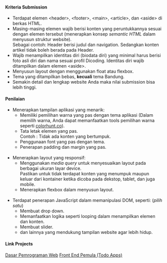 <div align="left">
<h4>Kriteria Submission</h4>
<ul>
  <li>Terdapat elemen &lt;header&gt;, &lt;footer&gt;, &lt;main&gt;, &lt;article&gt;, dan &lt;aside&gt; di berkas HTML.</li>
  <li>Masing-masing elemen wajib berisi konten yang peruntukkannya sesuai dengan elemen tersebut (menerapkan konsep <em>semantic HTML</em> dalam menyusun struktur website).<br>Sebagai contoh: Header berisi judul dan navigation. Sedangkan konten artikel tidak boleh berada pada Header.</li>
  <li>Wajib menampilkan identitas diri (biodata diri) yang minimal harus berisi foto asli diri dan nama sesuai profil Dicoding. Identitas diri wajib ditampilkan dalam elemen &lt;aside&gt;.</li>
  <li>Menyusun layout dengan menggunakan float atau flexbox.<strong><br></strong></li><li>Tema yang ditampilkan bebas, <strong>kecuali</strong> tema Bandung.</li>
  <li>Semakin detail dan lengkap website Anda maka nilai submission bisa lebih tinggi.</li>
</ul>

<h4>Penilaian</h4>
<ul>
  <li>Menerapkan tampilan aplikasi yang menarik:
    <ul>
      <li>Memiliki pemilihan warna yang pas dengan tema aplikasi (Dalam memilih warna, Anda dapat memanfaatkan tools pemilihan warna seperti <a href="http://colorhunt.co" target="_blank" rel="noreferrer noopener">colorhunt.co</a>).</li>
      <li>Tata letak elemen yang pas.<br>Contoh : Tidak ada konten yang bertumpuk.</li>
      <li>Penggunaan font yang pas dengan tema.</li>
      <li>Penerapan padding dan margin yang pas.<br><br></li>
    </ul>
  </li>
  <li>Menerapkan layout yang responsif:&nbsp;
    <ul>
      <li>Menggunakan <em>media query&nbsp;</em>untuk menyesuaikan layout pada berbagai ukuran layar device.<br>Pastikan untuk tidak terdapat konten yang menumpuk maupun keluar dari kontainer ketika dicoba pada dekstop, tablet, dan juga mobile.</li>
      <li>Menerapkan flexbox dalam menyusun layout.<br><br></li>
    </ul>
  </li>
  <li>Terdapat penerapan JavaScript dalam memanipulasi DOM, seperti: (<em>pilih satu</em>)
    <ul>
      <li>Membuat drop down.</li>
      <li>Memanfaatkan logika seperti looping dalam menampilkan elemen dan konten.</li>
      <li>Membuat slider.</li>
      <li>dan lainnya yang mendukung tampilan website agar lebih hidup.</li>
    </ul>
  </li>
</ul>

  <h4>Link Projects</h4>
  <p>
      <a href="https://dwiiipoetra.github.io/reactdev_dicoding/dasar_web/">Dasar Pemrograman Web</a>
      <a href="https://dwiiipoetra.github.io/reactdev_dicoding/frontend_pemula/todo_apps">Front End Pemula (Todo Apps)</a>
  </p>
</div>
